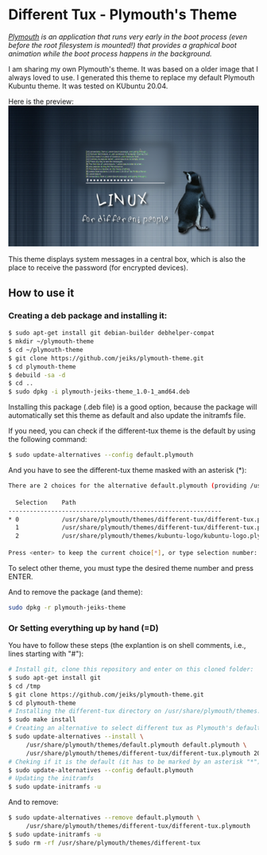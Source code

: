 # Different Tux - Plymouth's Theme

_[Plymouth](https://www.freedesktop.org/wiki/Software/Plymouth/) is an application that runs very early in the boot process (even before the root filesystem is mounted!) that provides a graphical boot animation while the boot process happens in the background._

I am sharing my own Plymouth's theme. It was based on a older image that I always loved to use. I generated this theme to replace my default Plymouth Kubuntu theme. It was tested on KUbuntu 20.04.

Here is the preview:
![different-tux-preview](theme-preview.png)

This theme displays system messages in a central box, which is also the place to receive the password (for encrypted devices).

## How to use it

### Creating a deb package and installing it:
```sh
$ sudo apt-get install git debian-builder debhelper-compat
$ mkdir ~/plymouth-theme
$ cd ~/plymouth-theme
$ git clone https://github.com/jeiks/plymouth-theme.git
$ cd plymouth-theme
$ debuild -sa -d
$ cd ..
$ sudo dpkg -i plymouth-jeiks-theme_1.0-1_amd64.deb
```
Installing this package (.deb file) is a good option, because the package will automatically set this theme as default and also update the initramfs file.

If you need, you can check if the different-tux theme is the default by using the following command:
```sh
$ sudo update-alternatives --config default.plymouth
```
And you have to see the different-tux theme masked with an asterisk (*):
```sh
There are 2 choices for the alternative default.plymouth (providing /usr/share/plymouth/themes/default.plymouth).

  Selection    Path                                                             Priority   Status
------------------------------------------------------------
* 0            /usr/share/plymouth/themes/different-tux/different-tux.plymouth   200       auto mode
  1            /usr/share/plymouth/themes/different-tux/different-tux.plymouth   200       manual mode
  2            /usr/share/plymouth/themes/kubuntu-logo/kubuntu-logo.plymouth     150       manual mode

Press <enter> to keep the current choice[*], or type selection number:
```

To select other theme, you must type the desired theme number and press ENTER.

And to remove the package (and theme):
```sh
sudo dpkg -r plymouth-jeiks-theme
```

### Or Setting everything up by hand (=D)

You have to follow these steps (the explantion is on shell comments, i.e., lines starting with "#"):
```sh
# Install git, clone this repository and enter on this cloned folder:
$ sudo apt-get install git
$ cd /tmp
$ git clone https://github.com/jeiks/plymouth-theme.git
$ cd plymouth-theme
# Installing the different-tux directory on /usr/share/plymouth/themes:
$ sudo make install
# Creating an alternative to select different tux as Plymouth's default theme:
$ sudo update-alternatives --install \
     /usr/share/plymouth/themes/default.plymouth default.plymouth \
     /usr/share/plymouth/themes/different-tux/different-tux.plymouth 200
# Cheking if it is the default (it has to be marked by an asterisk "*"):
$ sudo update-alternatives --config default.plymouth
# Updating the initramfs
$ sudo update-initramfs -u
```

And to remove:
```sh
$ sudo update-alternatives --remove default.plymouth \
     /usr/share/plymouth/themes/different-tux/different-tux.plymouth
$ sudo update-initramfs -u
$ sudo rm -rf /usr/share/plymouth/themes/different-tux
```
